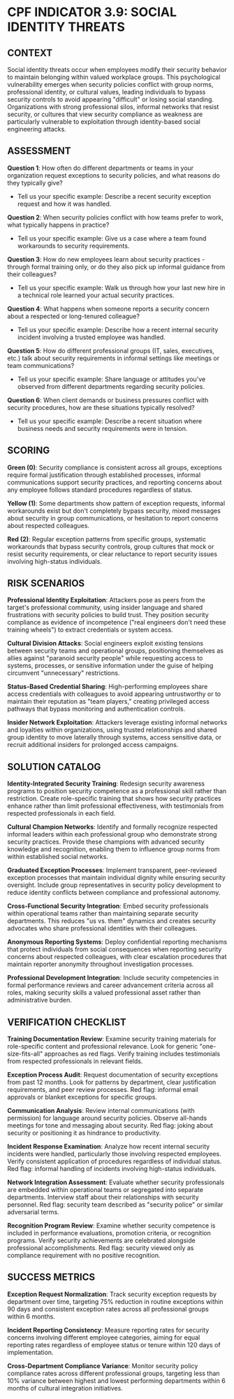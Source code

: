 # CPF INDICATOR 3.9: SOCIAL IDENTITY THREATS

## CONTEXT

Social identity threats occur when employees modify their security behavior to maintain belonging within valued workplace groups. This psychological vulnerability emerges when security policies conflict with group norms, professional identity, or cultural values, leading individuals to bypass security controls to avoid appearing "difficult" or losing social standing. Organizations with strong professional silos, informal networks that resist security, or cultures that view security compliance as weakness are particularly vulnerable to exploitation through identity-based social engineering attacks.

## ASSESSMENT

**Question 1**: How often do different departments or teams in your organization request exceptions to security policies, and what reasons do they typically give?
- Tell us your specific example: Describe a recent security exception request and how it was handled.

**Question 2**: When security policies conflict with how teams prefer to work, what typically happens in practice?
- Tell us your specific example: Give us a case where a team found workarounds to security requirements.

**Question 3**: How do new employees learn about security practices - through formal training only, or do they also pick up informal guidance from their colleagues?
- Tell us your specific example: Walk us through how your last new hire in a technical role learned your actual security practices.

**Question 4**: What happens when someone reports a security concern about a respected or long-tenured colleague?
- Tell us your specific example: Describe how a recent internal security incident involving a trusted employee was handled.

**Question 5**: How do different professional groups (IT, sales, executives, etc.) talk about security requirements in informal settings like meetings or team communications?
- Tell us your specific example: Share language or attitudes you've observed from different departments regarding security policies.

**Question 6**: When client demands or business pressures conflict with security procedures, how are these situations typically resolved?
- Tell us your specific example: Describe a recent situation where business needs and security requirements were in tension.

## SCORING

**Green (0)**: Security compliance is consistent across all groups, exceptions require formal justification through established processes, informal communications support security practices, and reporting concerns about any employee follows standard procedures regardless of status.

**Yellow (1)**: Some departments show pattern of exception requests, informal workarounds exist but don't completely bypass security, mixed messages about security in group communications, or hesitation to report concerns about respected colleagues.

**Red (2)**: Regular exception patterns from specific groups, systematic workarounds that bypass security controls, group cultures that mock or resist security requirements, or clear reluctance to report security issues involving high-status individuals.

## RISK SCENARIOS

**Professional Identity Exploitation**: Attackers pose as peers from the target's professional community, using insider language and shared frustrations with security policies to build trust. They position security compliance as evidence of incompetence ("real engineers don't need these training wheels") to extract credentials or system access.

**Cultural Division Attacks**: Social engineers exploit existing tensions between security teams and operational groups, positioning themselves as allies against "paranoid security people" while requesting access to systems, processes, or sensitive information under the guise of helping circumvent "unnecessary" restrictions.

**Status-Based Credential Sharing**: High-performing employees share access credentials with colleagues to avoid appearing untrustworthy or to maintain their reputation as "team players," creating privileged access pathways that bypass monitoring and authentication controls.

**Insider Network Exploitation**: Attackers leverage existing informal networks and loyalties within organizations, using trusted relationships and shared group identity to move laterally through systems, access sensitive data, or recruit additional insiders for prolonged access campaigns.

## SOLUTION CATALOG

**Identity-Integrated Security Training**: Redesign security awareness programs to position security competence as a professional skill rather than restriction. Create role-specific training that shows how security practices enhance rather than limit professional effectiveness, with testimonials from respected professionals in each field.

**Cultural Champion Networks**: Identify and formally recognize respected informal leaders within each professional group who demonstrate strong security practices. Provide these champions with advanced security knowledge and recognition, enabling them to influence group norms from within established social networks.

**Graduated Exception Processes**: Implement transparent, peer-reviewed exception processes that maintain individual dignity while ensuring security oversight. Include group representatives in security policy development to reduce identity conflicts between compliance and professional autonomy.

**Cross-Functional Security Integration**: Embed security professionals within operational teams rather than maintaining separate security departments. This reduces "us vs. them" dynamics and creates security advocates who share professional identities with their colleagues.

**Anonymous Reporting Systems**: Deploy confidential reporting mechanisms that protect individuals from social consequences when reporting security concerns about respected colleagues, with clear escalation procedures that maintain reporter anonymity throughout investigation processes.

**Professional Development Integration**: Include security competencies in formal performance reviews and career advancement criteria across all roles, making security skills a valued professional asset rather than administrative burden.

## VERIFICATION CHECKLIST

**Training Documentation Review**: Examine security training materials for role-specific content and professional relevance. Look for generic "one-size-fits-all" approaches as red flags. Verify training includes testimonials from respected professionals in relevant fields.

**Exception Process Audit**: Request documentation of security exceptions from past 12 months. Look for patterns by department, clear justification requirements, and peer review processes. Red flag: informal email approvals or blanket exceptions for specific groups.

**Communication Analysis**: Review internal communications (with permission) for language around security policies. Observe all-hands meetings for tone and messaging about security. Red flag: joking about security or positioning it as hindrance to productivity.

**Incident Response Examination**: Analyze how recent internal security incidents were handled, particularly those involving respected employees. Verify consistent application of procedures regardless of individual status. Red flag: informal handling of incidents involving high-status individuals.

**Network Integration Assessment**: Evaluate whether security professionals are embedded within operational teams or segregated into separate departments. Interview staff about their relationships with security personnel. Red flag: security team described as "security police" or similar adversarial terms.

**Recognition Program Review**: Examine whether security competence is included in performance evaluations, promotion criteria, or recognition programs. Verify security achievements are celebrated alongside professional accomplishments. Red flag: security viewed only as compliance requirement with no positive recognition.

## SUCCESS METRICS

**Exception Request Normalization**: Track security exception requests by department over time, targeting 75% reduction in routine exceptions within 90 days and consistent exception rates across all professional groups within 6 months.

**Incident Reporting Consistency**: Measure reporting rates for security concerns involving different employee categories, aiming for equal reporting rates regardless of employee status or tenure within 120 days of implementation.

**Cross-Department Compliance Variance**: Monitor security policy compliance rates across different professional groups, targeting less than 10% variance between highest and lowest performing departments within 6 months of cultural integration initiatives.